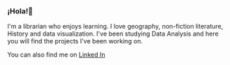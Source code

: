 ### ¡Hola!👋

I'm a librarian who enjoys learning. I love geography, non-fiction literature, History and data visualization. I've been studying Data Analysis and here you will find the projects I've been working on.

You can also find me on [Linked In](https://www.linkedin.com/in/paulina-mondragon/)


<!--
**paumondragon/paumondragon** is a ✨ _special_ ✨ repository because its `README.md` (this file) appears on your GitHub profile.

Here are some ideas to get you started:

- 🔭 I’m currently working on ...
- 🌱 I’m currently learning ...
- 👯 I’m looking to collaborate on ...
- 🤔 I’m looking for help with ...
- 💬 Ask me about ...
- 📫 How to reach me: ...
- 😄 Pronouns: ...
- ⚡ Fun fact: ...
-->
